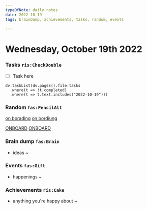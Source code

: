 ```yaml
---
typeOfNote: daily notes
date: 2022-10-19
tags: brainDump, achievements, tasks, random, events

---
```

# Wednesday, October 19th 2022

### Tasks `ris:CheckDouble`
 - [ ] Task here

```dataviewjs
dv.taskList(dv.pages().file.tasks 
  .where(t => !t.completed)
  .where(t => t.text.includes("2022-10-19")))
```



### Random `fas:PencilAlt`
[on borading](https://dribbble.com/shots/14926348-App-onboarding-design)
[on bordiung](https://dribbble.com/shots/14569787-Onboarding-Movie-Ticket-Booking-App)

[ONBOARD](https://figmaelements.com/onboarding-movie-illustrations/)
[ONBOARD](https://bashooka.com/inspiration/mobile-app-onboarding-ui-examples/)
### Brain dump `fas:Brain`
 - ideas ~ 




### Events `fas:Gift`
 - happenings ~






### Achievements `ris:Cake`
 - anything you're happy about ~ 

